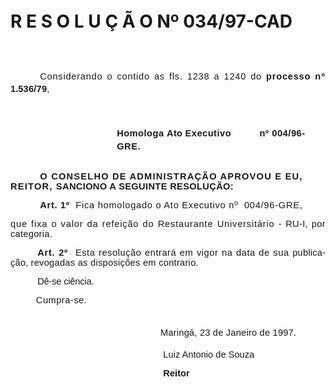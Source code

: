 <body lang=PT-BR style='tab-interval:36.0pt'>

<div class=Section1>

<p class=MsoNormal><span lang=ES-TRAD style='font-size:11.0pt;mso-bidi-font-size:
10.0pt;font-family:Arial;mso-ansi-language:ES-TRAD'><![if !supportEmptyParas]>&nbsp;<![endif]><o:p></o:p></span></p>

<p class=MsoNormal><span lang=ES-TRAD style='font-size:11.0pt;mso-bidi-font-size:
10.0pt;font-family:Arial;mso-ansi-language:ES-TRAD'><![if !supportEmptyParas]>&nbsp;<![endif]><o:p></o:p></span></p>

<h1><![if !supportEmptyParas]>&nbsp;<![endif]><o:p></o:p></h1>

<h1>R E S O L U Ç Ã O Nº 034/97-CAD</h1>

<p class=Style3 style='margin-bottom:16.2pt;text-align:justify;text-indent:
35.45pt;line-height:15.0pt'><span style='font-size:11.0pt;mso-bidi-font-size:
10.0pt;font-family:Arial;letter-spacing:.55pt;mso-fareast-language:EN-US'><![if !supportEmptyParas]>&nbsp;<![endif]><o:p></o:p></span></p>

<p class=Style3 style='margin-bottom:16.2pt;text-align:justify;text-indent:
35.45pt;line-height:15.0pt'><span style='font-size:11.0pt;mso-bidi-font-size:
10.0pt;font-family:Arial;letter-spacing:.55pt;mso-fareast-language:EN-US'>Considerando
o contido as fls. 1238 a 1240 do <b>processo</b> </span><b><span
style='font-size:11.0pt;mso-bidi-font-size:10.0pt;font-family:Arial;letter-spacing:
.9pt;mso-fareast-language:EN-US'>nº </span></b><b><span style='font-size:11.0pt;
mso-bidi-font-size:10.0pt;font-family:Arial;mso-fareast-language:EN-US'>1.<span
style='letter-spacing:.15pt'>536/79</span></span></b><span style='font-size:
11.0pt;mso-bidi-font-size:10.0pt;font-family:Arial;letter-spacing:.15pt;
mso-fareast-language:EN-US'>,<o:p></o:p></span></p>

</div>

<span style='font-size:11.0pt;mso-bidi-font-size:10.0pt;font-family:Arial;
mso-fareast-font-family:"Times New Roman";color:black;mso-ansi-language:PT-BR;
mso-fareast-language:PT-BR;mso-bidi-language:AR-SA'><br clear=all
style='page-break-before:auto;mso-break-type:section-break'>
</span>

<div class=Section2>

<p class=MsoNormal style='margin-top:0cm;margin-right:0cm;margin-bottom:12.6pt;
margin-left:127.6pt;line-height:150%;tab-stops:72.0pt 117.0pt 196.2pt'><b
style='mso-bidi-font-weight:normal'><span style='font-size:11.0pt;mso-bidi-font-size:
10.0pt;font-family:Arial;letter-spacing:.35pt;mso-fareast-language:EN-US'>Homologa
</span></b><b style='mso-bidi-font-weight:normal'><span style='font-size:11.0pt;
mso-bidi-font-size:10.0pt;font-family:Arial;letter-spacing:.2pt;mso-fareast-language:
EN-US'>Ato </span></b><b style='mso-bidi-font-weight:normal'><span
style='font-size:11.0pt;mso-bidi-font-size:10.0pt;font-family:Arial;letter-spacing:
.35pt;mso-fareast-language:EN-US'>Executivo<span style='mso-tab-count:1'>          </span>
nº </span></b><b style='mso-bidi-font-weight:normal'><span style='font-size:
11.0pt;mso-bidi-font-size:10.0pt;font-family:Arial;letter-spacing:.4pt;
mso-fareast-language:EN-US'>004/96-GRE.<o:p></o:p></span></b></p>

<p class=MsoNormal style='margin-top:21.6pt;text-indent:35.45pt'><b
style='mso-bidi-font-weight:normal'><span style='font-size:11.0pt;mso-bidi-font-size:
10.0pt;font-family:Arial;letter-spacing:.9pt;mso-fareast-language:EN-US'>O
CONSELHO DE ADMINISTRAÇÃO APROVOU E EU, REITOR, </span></b><b style='mso-bidi-font-weight:
normal'><span style='font-size:11.0pt;mso-bidi-font-size:10.0pt;font-family:
Arial;letter-spacing:.25pt;mso-fareast-language:EN-US'>SANCIONO A SEGUINTE
RESOLUÇÃO:<o:p></o:p></span></b></p>

<p class=MsoNormal style='text-align:justify;text-indent:35.45pt'><b
style='mso-bidi-font-weight:normal'><span style='font-size:11.0pt;mso-bidi-font-size:
10.0pt;font-family:Arial;letter-spacing:.5pt;mso-fareast-language:EN-US'>Art.
1º<span style="mso-spacerun: yes">  </span></span></b><span style='font-size:
11.0pt;mso-bidi-font-size:10.0pt;font-family:Arial;letter-spacing:.55pt;
mso-fareast-language:EN-US'>Fica homologado o Ato Executivo nº<span
style="mso-spacerun: yes">  </span>004/96-GRE,<o:p></o:p></span></p>

<p class=Style2 style='margin-left:0cm;text-align:justify'><span
style='font-size:11.0pt;mso-bidi-font-size:10.0pt;font-family:Arial;letter-spacing:
.6pt;mso-fareast-language:EN-US'>que fixa o valor da refeição do Restaurante
Universitário </span><span style='font-size:11.0pt;mso-bidi-font-size:10.0pt;
font-family:Arial;letter-spacing:.4pt;mso-fareast-language:EN-US'>- </span><span
style='font-size:11.0pt;mso-bidi-font-size:10.0pt;font-family:Arial;letter-spacing:
.25pt;mso-fareast-language:EN-US'>RU-I, por </span><span style='font-size:11.0pt;
mso-bidi-font-size:10.0pt;font-family:Arial;letter-spacing:.2pt;mso-fareast-language:
EN-US'>categoria.<o:p></o:p></span></p>

<p class=MsoNormal style='text-align:justify;text-indent:32.4pt'><b
style='mso-bidi-font-weight:normal'><span style='font-size:11.0pt;mso-bidi-font-size:
10.0pt;font-family:Arial;letter-spacing:.55pt;mso-fareast-language:EN-US'>Art.
2º<span style="mso-spacerun: yes">  </span></span></b><span style='font-size:
11.0pt;mso-bidi-font-size:10.0pt;font-family:Arial;letter-spacing:.4pt;
mso-fareast-language:EN-US'>Esta resolução entrará em vigor na data de sua </span><span
style='font-size:11.0pt;mso-bidi-font-size:10.0pt;font-family:Arial;letter-spacing:
.15pt;mso-fareast-language:EN-US'>publicação</span><span style='font-size:11.0pt;
mso-bidi-font-size:10.0pt;font-family:Arial;letter-spacing:.05pt;mso-fareast-language:
EN-US'>, </span><span style='font-size:11.0pt;mso-bidi-font-size:10.0pt;
font-family:Arial;letter-spacing:.2pt;mso-fareast-language:EN-US'>revogadas as
disposições em contrario.<o:p></o:p></span></p>

<p class=Style1 style='margin-left:0cm;text-align:justify;text-indent:32.4pt;
line-height:normal'><span style='font-size:11.0pt;mso-bidi-font-size:10.0pt;
font-family:Arial;letter-spacing:-.15pt;mso-fareast-language:EN-US'>Dê-se
ciência.<o:p></o:p></span></p>

<p class=Style1 style='margin-left:0cm;text-align:justify;line-height:normal'><span
style='font-size:11.0pt;mso-bidi-font-size:10.0pt;font-family:Arial;letter-spacing:
.35pt;mso-fareast-language:EN-US'><span style="mso-spacerun: yes">        
</span>Cumpra-se.<o:p></o:p></span></p>

<p class=MsoNormal style='margin-top:27.0pt;margin-right:0cm;margin-bottom:
14.4pt;margin-left:144.0pt;text-indent:36.0pt'><span style='font-size:11.0pt;
mso-bidi-font-size:10.0pt;font-family:Arial;letter-spacing:.15pt;mso-fareast-language:
EN-US'>Maringá, 23 de Janeiro de 1997.<o:p></o:p></span></p>

<p class=MsoNormal><span style='font-size:11.0pt;mso-bidi-font-size:10.0pt;
font-family:Arial'><span style='mso-tab-count:5'>                                                            </span></span><span
lang=ES-TRAD style='font-size:11.0pt;mso-bidi-font-size:10.0pt;font-family:
Arial;mso-ansi-language:ES-TRAD'>Luiz Antonio de Souza<o:p></o:p></span></p>

<p class=MsoNormal><span lang=ES-TRAD style='font-size:11.0pt;mso-bidi-font-size:
10.0pt;font-family:Arial;mso-ansi-language:ES-TRAD'><span style='mso-tab-count:
5'>                                                            </span><b>Reitor<o:p></o:p></b></span></p>

</div>

<span lang=ES-TRAD style='font-size:11.0pt;mso-bidi-font-size:10.0pt;
font-family:Arial;mso-fareast-font-family:"Times New Roman";color:black;
mso-ansi-language:ES-TRAD;mso-fareast-language:PT-BR;mso-bidi-language:AR-SA'><br
clear=all style='page-break-before:auto;mso-break-type:section-break'>
</span>

<div class=Section3></div>

<span lang=ES-TRAD style='font-size:11.0pt;mso-bidi-font-size:10.0pt;
font-family:Arial;mso-fareast-font-family:"Times New Roman";color:black;
mso-ansi-language:ES-TRAD;mso-fareast-language:PT-BR;mso-bidi-language:AR-SA'><br
clear=all style='page-break-before:auto;mso-break-type:section-break'>
</span>

<div class=Section4>

<p class=Style3><span lang=ES-TRAD style='mso-ansi-language:ES-TRAD;mso-fareast-language:
EN-US'><![if !supportEmptyParas]>&nbsp;<![endif]><o:p></o:p></span></p>

</div>

</body>
